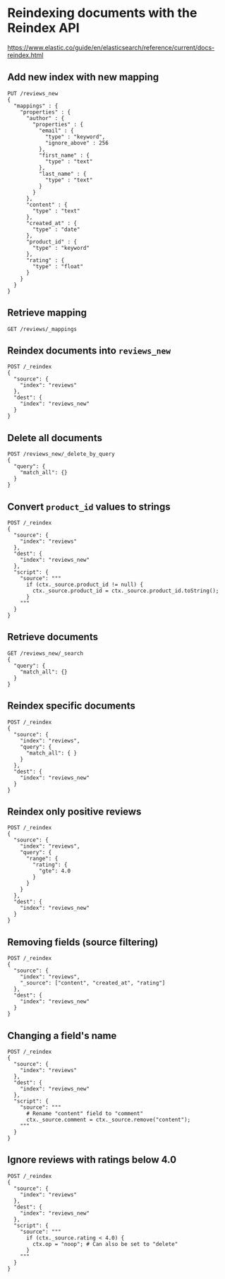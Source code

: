 # Reindexing documents with the Reindex API

https://www.elastic.co/guide/en/elasticsearch/reference/current/docs-reindex.html

## Add new index with new mapping
```
PUT /reviews_new
{
  "mappings" : {
    "properties" : {
      "author" : {
        "properties" : {
          "email" : {
            "type" : "keyword",
            "ignore_above" : 256
          },
          "first_name" : {
            "type" : "text"
          },
          "last_name" : {
            "type" : "text"
          }
        }
      },
      "content" : {
        "type" : "text"
      },
      "created_at" : {
        "type" : "date"
      },
      "product_id" : {
        "type" : "keyword"
      },
      "rating" : {
        "type" : "float"
      }
    }
  }
}
```

## Retrieve mapping
```
GET /reviews/_mappings
```

## Reindex documents into `reviews_new`
```
POST /_reindex
{
  "source": {
    "index": "reviews"
  },
  "dest": {
    "index": "reviews_new"
  }
}
```

## Delete all documents
```
POST /reviews_new/_delete_by_query
{
  "query": {
    "match_all": {}
  }
}
```

## Convert `product_id` values to strings
```
POST /_reindex
{
  "source": {
    "index": "reviews"
  },
  "dest": {
    "index": "reviews_new"
  },
  "script": {
    "source": """
      if (ctx._source.product_id != null) {
        ctx._source.product_id = ctx._source.product_id.toString();
      }
    """
  }
}
```

## Retrieve documents
```
GET /reviews_new/_search
{
  "query": {
    "match_all": {}
  }
}
```

## Reindex specific documents
```
POST /_reindex
{
  "source": {
    "index": "reviews",
    "query": {
      "match_all": { }
    }
  },
  "dest": {
    "index": "reviews_new"
  }
}
```

## Reindex only positive reviews
```
POST /_reindex
{
  "source": {
    "index": "reviews",
    "query": {
      "range": {
        "rating": {
          "gte": 4.0
        }
      }
    }
  },
  "dest": {
    "index": "reviews_new"
  }
}
```

## Removing fields (source filtering)
```
POST /_reindex
{
  "source": {
    "index": "reviews",
    "_source": ["content", "created_at", "rating"]
  },
  "dest": {
    "index": "reviews_new"
  }
}
```

## Changing a field's name
```
POST /_reindex
{
  "source": {
    "index": "reviews"
  },
  "dest": {
    "index": "reviews_new"
  },
  "script": {
    "source": """
      # Rename "content" field to "comment"
      ctx._source.comment = ctx._source.remove("content");
    """
  }
}
```

## Ignore reviews with ratings below 4.0
```
POST /_reindex
{
  "source": {
    "index": "reviews"
  },
  "dest": {
    "index": "reviews_new"
  },
  "script": {
    "source": """
      if (ctx._source.rating < 4.0) {
        ctx.op = "noop"; # Can also be set to "delete"
      }
    """
  }
}
```